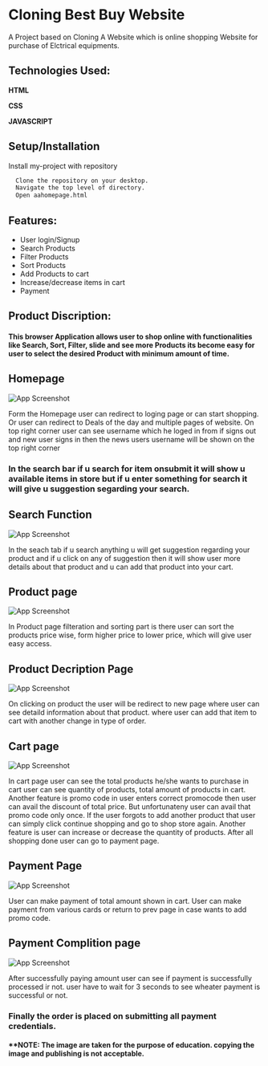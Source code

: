
# Cloning Best Buy Website

<!-- My project demo link: https://aakash-naykude.github.io/BestBuyclonebyAakashNaykude.github.io/ -->

A Project based on Cloning A Website which is online shopping 
Website for purchase of Elctrical equipments.


## Technologies Used:

**HTML**

**CSS**

**JAVASCRIPT**

  
## Setup/Installation

Install my-project with repository

```bash
  Clone the repository on your desktop.
  Navigate the top level of directory.
  Open aahomepage.html
```
    
## Features:

- User login/Signup
- Search Products
- Filter Products
- Sort Products
- Add Products to cart
- Increase/decrease items in cart
- Payment


## Product Discription:

#### This browser Application allows user to shop online with functionalities like Search, Sort, Filter, slide and see more Products its become easy for user to select the desired Product with minimum amount of time.
## Homepage

![App Screenshot](https://masai-course.s3.ap-south-1.amazonaws.com/users/2032/submissions/221495/396301/3928e93d019a11614fcedc388504eeb0/Screenshot%202021-10-27%20232050.png)

  Form the Homepage user can redirect to loging page or can start shopping.
  Or user can redirect to Deals of the day
  and multiple pages of website. 
  On top right corner user can see username which he loged in from if signs out and 
  new user signs in then the news users username will be shown on the top right corner
  ### In the search bar if u search for item onsubmit it will show u available items in store but if u enter something for search it will give u suggestion segarding your search.

## Search Function 

![App Screenshot](https://masai-course.s3.ap-south-1.amazonaws.com/users/2032/submissions/221495/396301/3928e93d019a11614fcedc388504eeb0/Screenshot%202021-10-27%20232109.png)

  In the seach tab if u search anything u will get suggestion regarding your product
  and if u click on any of suggestion then it will show user more details about that product
  and u can add that product into your cart. 


## Product page

![App Screenshot](https://masai-course.s3.ap-south-1.amazonaws.com/users/2032/submissions/221495/396301/3928e93d019a11614fcedc388504eeb0/Screenshot%202021-10-25%20205345.png)

  In Product page filteration and sorting part is there user can sort 
  the products price wise, form higher price to lower price, which will
  give user easy access.

## Product Decription Page

![App Screenshot](https://masai-course.s3.ap-south-1.amazonaws.com/users/2032/submissions/221495/396301/3928e93d019a11614fcedc388504eeb0/Screenshot%202021-10-25%20205526.png)

  On clicking on product the user will be redirect to new page 
  where user can see detaild information about that product. where 
  user can add that item to cart with another change in type of order.

## Cart page

![App Screenshot](https://masai-course.s3.ap-south-1.amazonaws.com/users/2032/submissions/221495/396301/3928e93d019a11614fcedc388504eeb0/Screenshot%202021-10-25%20205654.png)

  In cart page user can see the total products he/she wants to purchase
  in cart user can see quantity of products, total amount of products
  in cart. Another feature is promo code in user enters correct promocode
  then user can avail the discount of total price. But unfortunateny 
  user can avail that promo code only once. If the user forgots to add
  another product that user can simply click continue shopping and 
  go to shop store again. Another feature is user can increase or decrease
  the quantity of products. After all shopping done user can go to 
  payment page.

## Payment Page

![App Screenshot](https://masai-course.s3.ap-south-1.amazonaws.com/users/2032/submissions/221495/396301/3928e93d019a11614fcedc388504eeb0/Screenshot%202021-10-25%20205829.png)

  User can make payment of total amount shown in cart. User can make
  payment from various cards or return to prev page in case wants to add
  promo code.

## Payment Complition page

![App Screenshot](https://masai-course.s3.ap-south-1.amazonaws.com/users/2032/submissions/221495/396301/3928e93d019a11614fcedc388504eeb0/Screenshot%202021-10-25%20205929.png)

  After successfully paying amount user can see if payment is successfully
  processed ir not. user have to wait for 3 seconds to see wheater 
  payment is successful or not. 


### Finally the order is placed on submitting all payment credentials.

#### **NOTE: The image are taken for the purpose of education. copying the image and publishing is not acceptable.
